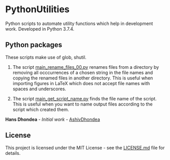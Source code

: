 # PythonUtilities
Python scripts to automate utility functions which help in development work. Developed in Python 3.7.4.

## Python packages
These scripts make use of glob, shutil.

1. The script [main_rename_files_00.py](https://github.com/AshivDhondea/PythonUtilities/blob/master/main_rename_files_00.py) renames files from a directory by removing all occcurrences of a chosen string in the file names and copying the renamed files in another directory. This is useful when importing figures in LaTeX which does not accept file names with spaces and underscores.

2. The script [main_get_script_name.py](https://github.com/AshivDhondea/PythonUtilities/blob/master/main_get_script_name.py) finds the file name of the script. This is useful when you want to name output files according to the script which created them.

**Hans Dhondea** - *Initial work* - [AshivDhondea](https://github.com/AshivDhondea)

## License

This project is licensed under the MIT License - see the [LICENSE.md](https://github.com/AshivDhondea/PythonUtilities/blob/master/LICENSE) file for details.

